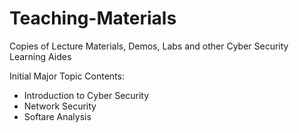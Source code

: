 # Teaching-Materials
Copies of Lecture Materials, Demos, Labs and other Cyber Security Learning Aides

Initial Major Topic Contents:
- Introduction to Cyber Security
- Network Security
- Softare Analysis
